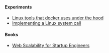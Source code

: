 #### Experiments

* [Linux tools that docker uses under the hood](https://github.com/shikshan/containers)
* [Implementing a Linux system call](https://github.com/shikshan/syscall)

#### Books

* [Web Scalability for Startup Engineers](books/web-scalability-for-startup-engineers)
